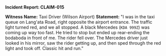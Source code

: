 **Incident Report: CLAIM-015**

**Witness Name:** Taxi Driver (Wilson Airport)
**Statement:**
"I was in the taxi queue on Lang'ata Road, right opposite the airport entrance. The traffic light turned red, and we all stopped. A black Mercedes (`KDA 999Z`) was coming up way too fast. He tried to stop but ended up rear-ending the bodaboda in front of me. The rider fell over. The Mercedes driver just looked in his mirror, saw the rider getting up, and then sped through the red light and took off. Classic hit and run."
